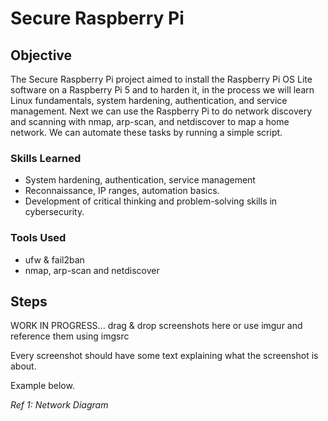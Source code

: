 # Secure Raspberry Pi

## Objective

The Secure Raspberry Pi project aimed to install the Raspberry Pi OS Lite software on a Raspberry Pi 5 and to harden it, in the process we will learn Linux fundamentals, system hardening, authentication, and service management. Next we can use the Raspberry Pi to do network discovery and scanning with nmap, arp-scan, and netdiscover to map a home network. We can automate these tasks by running a simple script. 

### Skills Learned

- System hardening, authentication, service management
- Reconnaissance, IP ranges, automation basics.
- Development of critical thinking and problem-solving skills in cybersecurity.

### Tools Used

- ufw & fail2ban
- nmap, arp-scan and netdiscover

## Steps
WORK IN PROGRESS...
drag & drop screenshots here or use imgur and reference them using imgsrc

Every screenshot should have some text explaining what the screenshot is about.

Example below.

*Ref 1: Network Diagram*
